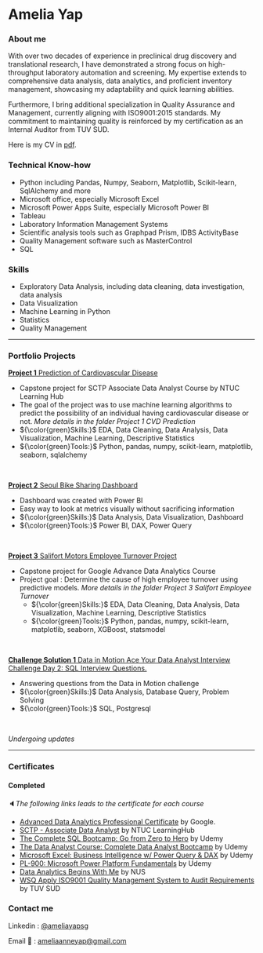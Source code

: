 # Amelia Yap

### About me

With over two decades of experience in preclinical drug discovery and translational research, I have demonstrated a strong focus on high-throughput laboratory automation and screening. My expertise extends to comprehensive data analysis, data analytics, and proficient inventory management, showcasing my adaptability and quick learning abilities.

Furthermore, I bring additional specialization in Quality Assurance and Management, currently aligning with ISO9001:2015 standards. My commitment to maintaining quality is reinforced by my certification as an Internal Auditor from TUV SUD.

Here is my CV in [pdf](https://github.com/aaysl/portfolio_ay/blob/main/Resume/AmeliaYap%20-%20Resume.pdf).

### Technical Know-how
- Python including Pandas, Numpy, Seaborn, Matplotlib, Scikit-learn, SqlAlchemy and more
- Microsoft office, especially Microsoft Excel
- Microsoft Power Apps Suite, especially Microsoft Power BI
- Tableau
- Laboratory Information Management Systems
- Scientific analysis tools such as Graphpad Prism, IDBS ActivityBase
- Quality Management software such as MasterControl
- SQL

### Skills
- Exploratory Data Analysis, including data cleaning, data investigation, data analysis
- Data Visualization
- Machine Learning in Python
- Statistics
- Quality Management
***

### Portfolio Projects

<a href='https://github.com/aaysl/portfolio_ay/tree/main/Project%201%20CVD%20Prediction'><b>Project 1</b> Prediction of Cardiovascular Disease</a>
  - Capstone project for SCTP Associate Data Analyst Course by NTUC Learning Hub
  - The goal of the project was to use machine learning algorithms to predict the possibility of an individual having cardiovascular disease or not. *More details in the folder Project 1 CVD Prediction*
  - ${\color{green}Skills:}$ EDA, Data Cleaning, Data Analysis, Data Visualization, Machine Learning, Descriptive Statistics
  - ${\color{green}Tools:}$ Python, pandas, numpy, scikit-learn, matplotlib, seaborn, sqlalchemy
<br>

<a href='https://github.com/aaysl/portfolio_ay/tree/main/Project%202%20Seoul%20Bike%20Rental'><b>Project 2</b> Seoul Bike Sharing Dashboard</a>
  - Dashboard was created with Power BI
  - Easy way to look at metrics visually without sacrificing information
  -  ${\color{green}Skills:}$ Data Analysis, Data Visualization, Dashboard
  -  ${\color{green}Tools:}$ Power BI, DAX, Power Query
<br>

<a href='https://github.com/aaysl/portfolio_ay/tree/main/Project%203%20Sailfort%20Employee%20Turnover'><b>Project 3</b> Salifort Motors Employee Turnover Project</a>
- Capstone project for Google Advance Data Analytics Course
- Project goal : Determine the cause of high employee turnover using predictive models. *More details in the folder Project 3 Salifort Employee Turnover*
  - ${\color{green}Skills:}$ EDA, Data Cleaning, Data Analysis, Data Visualization, Machine Learning, Descriptive Statistics
  - ${\color{green}Tools:}$ Python, pandas, numpy, scikit-learn, matplotlib, seaborn, XGBoost, statsmodel
<br>

<a href='https://github.com/aaysl/portfolio_ay/tree/main/Challenge%201%20Data%20in%20Motion%20SQL%20interview%20qn'><b>Challenge Solution 1</b> Data in Motion Ace Your Data Analyst Interview Challenge Day 2: SQL Interview Questions.</a>
  - Answering questions from the Data in Motion challenge
  - ${\color{green}Skills:}$ Data Analysis, Database Query, Problem Solving
  - ${\color{green}Tools:}$ SQL, Postgresql
<br>


_Undergoing updates_

***


### Certificates
#### Completed <br>
🔈<i>The following links leads to the certificate for each course</i>
- [Advanced Data Analytics Professional Certificate](https://www.coursera.org/account/accomplishments/specialization/KAFLW74BVFHL) by Google.
- [SCTP - Associate Data Analyst](https://github.com/aaysl/portfolio_ay/files/14427455/VLC-SCTPDAT-23-0665.YAP.SUE.LIN.AMELIA.pdf) by NTUC LearningHub
- [The Complete SQL Bootcamp: Go from Zero to Hero](https://www.udemy.com/certificate/UC-ff140897-6bfe-4f34-ae2b-07941b4808a8/) by Udemy
- [The Data Analyst Course: Complete Data Analyst Bootcamp](https://www.udemy.com/certificate/UC-71c78a42-94df-457e-96ad-72236e4f985a/) by Udemy
- [Microsoft Excel: Business Intelligence w/ Power Query & DAX](http://ude.my/UC-000b2111-3551-43a5-9232-e42d3232ed74/) by Udemy
- [PL-900: Microsoft Power Platform Fundamentals](https://www.udemy.com/certificate/UC-d67d2fa7-180d-48b0-a3b4-148fc415816f/) by Udemy
- [Data Analytics Begins With Me](https://github.com/aaysl/ilovedata_portfolio/blob/main/Images/Data%20Analytics%20Begins%20with%20Me%20cert%20Amelia.pdf) by NUS
- [WSQ Apply ISO9001 Quality Management System to Audit Requirements](https://github.com/aaysl/ilovedata_portfolio/blob/main/Images/TUV%20SUD_Yap%20Sue%20Lin%20Amelia.pdf) by TUV SUD
### Contact me
Linkedin : [@ameliayapsg](https://www.linkedin.com/in/ameliayapsg/)

Email 📨 : ameliaanneyap@gmail.com
